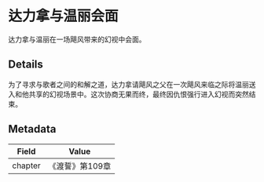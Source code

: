 # 达力拿与温丽会面
达力拿与温丽在一场飓风带来的幻视中会面。

## Details
为了寻求与歌者之间的和解之道，达力拿请飓风之父在一次飓风来临之际将温丽送入和他共享的幻视场景中。这次协商无果而终，最终因仇恨强行进入幻视而突然结束。

## Metadata
| Field | Value |
| ----- | ----- |
| chapter | 《渡誓》第109章 |
